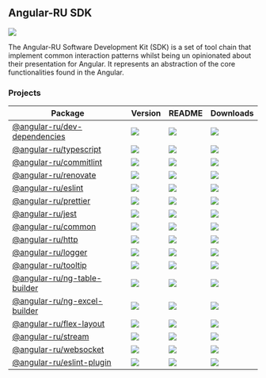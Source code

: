 ## Angular-RU SDK

[![](https://github.com/angular-ru/angular-ru-sdk/workflows/Angular-RU%20SDK%20CI/badge.svg)](https://github.com/Angular-RU/angular-ru-sdk/actions?query=workflow%3A%22Angular-RU+SDK+CI%22+branch%3Amaster)

The Angular-RU Software Development Kit (SDK) is a set of tool chain that implement common interaction patterns whilst
being un opinionated about their presentation for Angular. It represents an abstraction of the core functionalities
found in the Angular.

### Projects

| **Package**                                                                            | **Version**                                                                   | **README**                                                                                 | **Downloads**                                                                                                             |
| -------------------------------------------------------------------------------------- | ----------------------------------------------------------------------------- | ------------------------------------------------------------------------------------------ | ------------------------------------------------------------------------------------------------------------------------- |
| [@angular-ru/dev-dependencies](https://npmjs.com/package/@angular-ru/dev-dependencies) | ![](https://img.shields.io/npm/v/%40angular-ru%2Fdev-dependencies/latest.svg) | [![](https://img.shields.io/badge/README--green.svg)](packages/dev-dependencies/README.md) | [![](https://img.shields.io/npm/dm/@angular-ru/dev-dependencies)](https://npmjs.com/package/@angular-ru/dev-dependencies) |
| [@angular-ru/typescript](https://npmjs.com/package/@angular-ru/typescript)             | ![](https://img.shields.io/npm/v/%40angular-ru%2Ftypescript/latest.svg)       | [![](https://img.shields.io/badge/README--green.svg)](packages/typescript/README.md)       | [![](https://img.shields.io/npm/dm/@angular-ru/typescript)](https://npmjs.com/package/@angular-ru/typescript)             |
| [@angular-ru/commitlint](https://npmjs.com/package/@angular-ru/commitlint)             | ![](https://img.shields.io/npm/v/%40angular-ru%2Fcommitlint/latest.svg)       | [![](https://img.shields.io/badge/README--green.svg)](packages/commitlint/README.md)       | [![](https://img.shields.io/npm/dm/@angular-ru/commitlint)](https://npmjs.com/package/@angular-ru/commitlint)             |
| [@angular-ru/renovate](https://npmjs.com/package/@angular-ru/renovate)                 | ![](https://img.shields.io/npm/v/%40angular-ru%2Frenovate/latest.svg)         | [![](https://img.shields.io/badge/README--green.svg)](packages/renovate/README.md)         | [![](https://img.shields.io/npm/dm/@angular-ru/renovate)](https://npmjs.com/package/@angular-ru/renovate)                 |
| [@angular-ru/eslint](https://npmjs.com/package/@angular-ru/eslint)                     | ![](https://img.shields.io/npm/v/%40angular-ru%2Feslint/latest.svg)           | [![](https://img.shields.io/badge/README--green.svg)](packages/eslint/README.md)           | [![](https://img.shields.io/npm/dm/@angular-ru/eslint)](https://npmjs.com/package/@angular-ru/eslint)                     |
| [@angular-ru/prettier](https://npmjs.com/package/@angular-ru/prettier)                 | ![](https://img.shields.io/npm/v/%40angular-ru%2Fprettier/latest.svg)         | [![](https://img.shields.io/badge/README--green.svg)](packages/prettier/README.md)         | [![](https://img.shields.io/npm/dm/@angular-ru/prettier)](https://npmjs.com/package/@angular-ru/prettier)                 |
| [@angular-ru/jest](https://npmjs.com/package/@angular-ru/jest)                         | ![](https://img.shields.io/npm/v/%40angular-ru%2Fjest/latest.svg)             | [![](https://img.shields.io/badge/README--green.svg)](packages/jest/README.md)             | [![](https://img.shields.io/npm/dm/@angular-ru/jest)](https://npmjs.com/package/@angular-ru/jest)                         |
| [@angular-ru/common](https://npmjs.com/package/@angular-ru/common)                     | ![](https://img.shields.io/npm/v/%40angular-ru%2Fcommon/latest.svg)           | [![](https://img.shields.io/badge/README--green.svg)](packages/common/README.md)           | [![](https://img.shields.io/npm/dm/@angular-ru/common)](https://npmjs.com/package/@angular-ru/common)                     |
| [@angular-ru/http](https://npmjs.com/package/@angular-ru/http)                         | ![](https://img.shields.io/npm/v/%40angular-ru%2Fhttp/latest.svg)             | [![](https://img.shields.io/badge/README--green.svg)](packages/http/README.md)             | [![](https://img.shields.io/npm/dm/@angular-ru/http)](https://npmjs.com/package/@angular-ru/http)                         |
| [@angular-ru/logger](https://npmjs.com/package/@angular-ru/logger)                     | ![](https://img.shields.io/npm/v/%40angular-ru%2Flogger/latest.svg)           | [![](https://img.shields.io/badge/README--green.svg)](packages/logger/README.md)           | [![](https://img.shields.io/npm/dm/@angular-ru/logger)](https://npmjs.com/package/@angular-ru/logger)                     |
| [@angular-ru/tooltip](https://npmjs.com/package/@angular-ru/tooltip)                   | ![](https://img.shields.io/npm/v/%40angular-ru%2Ftooltip/latest.svg)          | [![](https://img.shields.io/badge/README--green.svg)](packages/tooltip/README.md)          | [![](https://img.shields.io/npm/dm/@angular-ru/tooltip)](https://npmjs.com/package/@angular-ru/tooltip)                   |
| [@angular-ru/ng-table-builder](https://npmjs.com/package/@angular-ru/ng-table-builder) | ![](https://img.shields.io/npm/v/%40angular-ru%2Fng-table-builder/latest.svg) | [![](https://img.shields.io/badge/README--green.svg)](packages/ng-table-builder/README.md) | [![](https://img.shields.io/npm/dm/@angular-ru/ng-table-builder)](https://npmjs.com/package/@angular-ru/ng-table-builder) |
| [@angular-ru/ng-excel-builder](https://npmjs.com/package/@angular-ru/ng-excel-builder) | ![](https://img.shields.io/npm/v/%40angular-ru%2Fng-excel-builder/latest.svg) | [![](https://img.shields.io/badge/README--green.svg)](packages/ng-excel-builder/README.md) | [![](https://img.shields.io/npm/dm/@angular-ru/ng-excel-builder)](https://npmjs.com/package/@angular-ru/ng-excel-builder) |
| [@angular-ru/flex-layout](https://npmjs.com/package/@angular-ru/flex-layout)           | ![](https://img.shields.io/npm/v/%40angular-ru%2Fflex-layout/latest.svg)      | [![](https://img.shields.io/badge/README--green.svg)](packages/flex-layout/README.md)      | [![](https://img.shields.io/npm/dm/@angular-ru/flex-layout)](https://npmjs.com/package/@angular-ru/flex-layout)           |
| [@angular-ru/stream](https://npmjs.com/package/@angular-ru/stream)                     | ![](https://img.shields.io/npm/v/%40angular-ru%2Fstream/latest.svg)           | [![](https://img.shields.io/badge/README--green.svg)](packages/stream/README.md)           | [![](https://img.shields.io/npm/dm/@angular-ru/stream)](https://npmjs.com/package/@angular-ru/stream)                     |
| [@angular-ru/websocket](https://npmjs.com/package/@angular-ru/websocket)               | ![](https://img.shields.io/npm/v/%40angular-ru%2Fwebsocket/latest.svg)        | [![](https://img.shields.io/badge/README--green.svg)](packages/websocket/README.md)        | [![](https://img.shields.io/npm/dm/@angular-ru/websocket)](https://npmjs.com/package/@angular-ru/websocket)               |
| [@angular-ru/eslint-plugin](https://npmjs.com/package/@angular-ru/eslint-plugin)       | ![](https://img.shields.io/npm/v/%40angular-ru%2Feslint-plugin/latest.svg)    | [![](https://img.shields.io/badge/README--green.svg)](packages/eslint-plugin/README.md)    | [![](https://img.shields.io/npm/dm/@angular-ru/eslint-plugin)](https://npmjs.com/package/@angular-ru/eslint-plugin)       |
